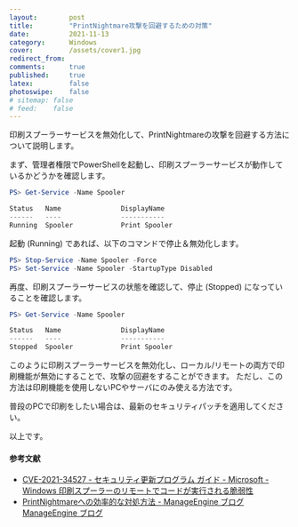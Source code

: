 ```yaml
---
layout:        post
title:         "PrintNightmare攻撃を回避するための対策"
date:          2021-11-13
category:      Windows
cover:         /assets/cover1.jpg
redirect_from:
comments:      true
published:     true
latex:         false
photoswipe:    false
# sitemap: false
# feed:    false
---
```


印刷スプーラーサービスを無効化して、PrintNightmareの攻撃を回避する方法について説明します。

まず、管理者権限でPowerShellを起動し、印刷スプーラーサービスが動作しているかどうかを確認します。

```ps1
PS> Get-Service -Name Spooler

Status   Name               DisplayName
------   ----               -----------
Running  Spooler            Print Spooler
```

起動 (Running) であれば、以下のコマンドで停止＆無効化します。
```ps1
PS> Stop-Service -Name Spooler -Force
PS> Set-Service -Name Spooler -StartupType Disabled
```

再度、印刷スプーラーサービスの状態を確認して、停止 (Stopped) になっていることを確認します。
```ps1
PS> Get-Service -Name Spooler

Status   Name               DisplayName
------   ----               -----------
Stopped  Spooler            Print Spooler
```

このように印刷スプーラーサービスを無効化し、ローカル/リモートの両方で印刷機能が無効にすることで、攻撃の回避をすることができます。
ただし、この方法は印刷機能を使用しないPCやサーバにのみ使える方法です。

普段のPCで印刷をしたい場合は、最新のセキュリティパッチを適用してください。

以上です。

#### 参考文献

- [CVE-2021-34527 - セキュリティ更新プログラム ガイド - Microsoft - Windows 印刷スプーラーのリモートでコードが実行される脆弱性](https://msrc.microsoft.com/update-guide/vulnerability/CVE-2021-34527)
- [PrintNightmareへの効率的な対処方法 - ManageEngine ブログ ManageEngine ブログ](https://blogs.manageengine.jp/printnightmare/)
